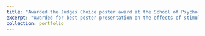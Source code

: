 ```yaml
---
title: "Awarded the Judges Choice poster award at the School of Psychology Symposium 2024"
excerpt: "Awarded for best poster presentation on the effects of stimulation on attentional pathway <br/><img src='/images/sop_award_2024.jpg'>"
collection: portfolio
---
```



